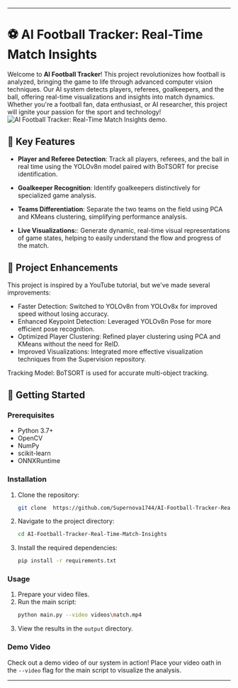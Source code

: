 
---

# ⚽ AI Football Tracker: Real-Time Match Insights


Welcome to **AI Football Tracker**! This project revolutionizes how football is analyzed, bringing the game to life through advanced computer vision techniques. Our AI system detects players, referees, goalkeepers, and the ball, offering real-time visualizations and insights into match dynamics. Whether you're a football fan, data enthusiast, or AI researcher, this project will ignite your passion for the sport and technology!
<picture>
  <source media="(prefers-color-scheme: dark)" srcset="https://i.top4top.io/p_31703fjqi1.png">
  <source media="(prefers-color-scheme: light)" srcset="https://i.top4top.io/p_31703fjqi1.png">
  <img alt="AI Football Tracker: Real-Time Match Insights demo." src="https://i.top4top.io/p_31703fjqi1.png">
</picture>


## 🌟 Key Features

- **Player and Referee Detection**:  Track all players, referees, and the ball in real time using the YOLOv8n model paired with BoTSORT for precise identification.

- **Goalkeeper Recognition**:  Identify goalkeepers distinctively for specialized game analysis.

- **Teams Differentiation**: Separate the two teams on the field using PCA and KMeans clustering, simplifying performance analysis.

- **Live Visualizations:**: Generate dynamic, real-time visual representations of game states, helping to easily understand the flow and progress of the match.

## 📌 Project Enhancements

This project is inspired by a YouTube tutorial, but we've made several improvements:

- Faster Detection: Switched to YOLOv8n from YOLOv8x for improved speed without losing accuracy.
- Enhanced Keypoint Detection: Leveraged YOLOv8n Pose for more efficient pose recognition.
- Optimized Player Clustering: Refined player clustering using PCA and KMeans without the need for ReID.
- Improved Visualizations: Integrated more effective visualization techniques from the Supervision repository.

Tracking Model: BoTSORT is used for accurate multi-object tracking.
## 🚀 Getting Started

### Prerequisites

- Python 3.7+
- OpenCV
- NumPy
- scikit-learn
- ONNXRuntime

### Installation

1. Clone the repository:
   ```bash
   git clone  https://github.com/Supernova1744/AI-Football-Tracker-Real-Time-Match-Insights.git
   ```
2. Navigate to the project directory:
   ```bash
   cd AI-Football-Tracker-Real-Time-Match-Insights
   ```
3. Install the required dependencies:
   ```bash
   pip install -r requirements.txt
   ```

### Usage

1. Prepare your video files.
2. Run the main script:
   ```bash
   python main.py --video videos\match.mp4
   ```
3. View the results in the `output` directory.

### Demo Video

Check out a demo video of our system in action! Place your video oath in the `--video` flag for the main script to visualize the analysis.






---
